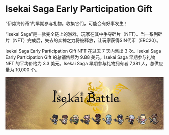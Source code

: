 # Isekai Saga Early Participation Gift

“伊势海传奇”的早期参与礼物。收集它们，可能会有好事发生！

“Isekai Saga”是一款完全链上的游戏，玩家在其中争夺碎片（NFT）。当一系列碎片（NFT）完成后，失去的众神之力将被释放，让玩家获得SIN代币（ERC20）。

Isekai Saga Early Participation Gift NFT 在过去 7 天内售出 3 次。Isekai Saga Early Participation Gift 的总销售额为 9.88 美元。Isekai Saga 早期参与礼物 NFT 的平均价格为 3.3 美元。Isekai Saga 早期参与礼物拥有者 7,381 人，总供应量为 10,000 个。

![nft](1500x500.jpg)
